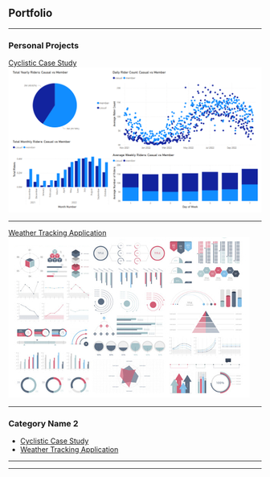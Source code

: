 ## Portfolio

---

### Personal Projects 

[Cyclistic Case Study](https://github.com/mbdetering/cyclistic_case_study/README.md)
<img src="images/thumbail.png?raw=true"/>

---
[Weather Tracking Application](/pdf/sample_presentation.pdf)
<img src="images/dummy_thumbnail.jpg?raw=true"/>

---

### Category Name 2

- [Cyclistic Case Study](http://example.com/)
- [Weather Tracking Application](http://example.com/)

---




---

